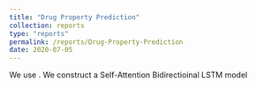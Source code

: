 ```yaml
---
title: "Drug Property Prediction"
collection: reports
type: "reports"
permalink: /reports/Drug-Property-Prediction
date: 2020-07-05
---
```


We use . We construct a Self-Attention Bidirectioinal LSTM model